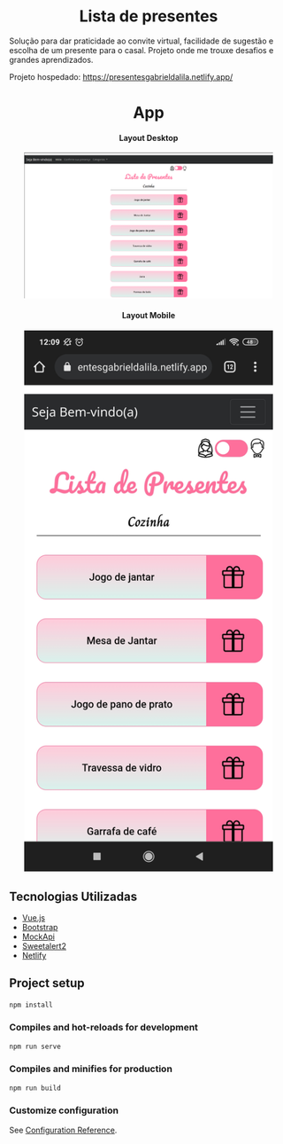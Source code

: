 <h1 align="center">Lista de presentes</h1> 

Solução para dar praticidade ao convite virtual, facilidade de sugestão e escolha de um presente para o casal.
Projeto onde me trouxe desafios e grandes aprendizados.

Projeto hospedado: https://presentesgabrieldalila.netlify.app/

<h1 align="center">App</h1> 
<div align="center">
  <h4 align="center">Layout Desktop</h4> 
  <img src="./assets_git/desktop.png" alt="Desktop" heigth="700" width="450" title="desktop"></img><br>
  <h4 align="center">Layout Mobile</h4> 
  <img src="./assets_git/1647443397930.jpg" alt="Mobile" heigth="700" width="450" title="mobile"></img><br>
</div>

<h2>Tecnologias Utilizadas</h2>

<ul>
  <li><a href="https://vuejs.org/" target="_blank">Vue.js</a></li>
  <li><a href="https://getbootstrap.com/" target="_blank">Bootstrap</a></li>
  <li><a href="https://mockapi.io/" target="_blank">MockApi</a></li>
  <li><a href="https://sweetalert2.github.io/" target="_blank">Sweetalert2</a></li>
  <li><a href="https://www.netlify.com/" target="_blank">Netlify</a></li>
</ul>
  

## Project setup
```
npm install
```

### Compiles and hot-reloads for development
```
npm run serve
```

### Compiles and minifies for production
```
npm run build
```

### Customize configuration
See [Configuration Reference](https://cli.vuejs.org/config/).
